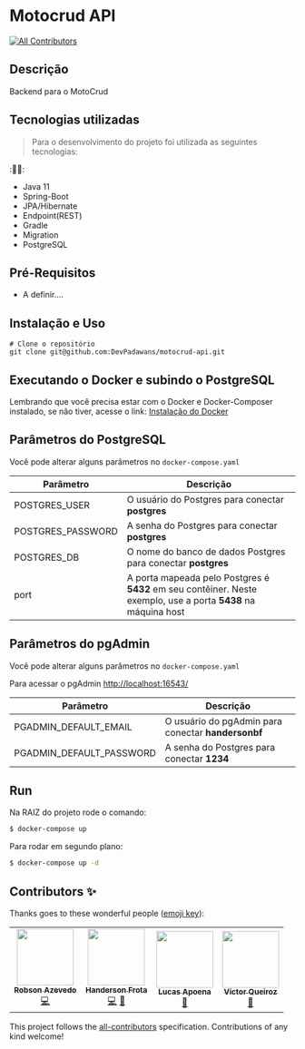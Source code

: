 # Motocrud API
<!-- ALL-CONTRIBUTORS-BADGE:START - Do not remove or modify this section -->
[![All Contributors](https://img.shields.io/badge/all_contributors-4-orange.svg?style=flat-square)](#contributors-)
<!-- ALL-CONTRIBUTORS-BADGE:END -->

## Descrição
Backend para o MotoCrud

## Tecnologias utilizadas


> Para o desenvolvimento do projeto foi utilizada as seguintes tecnologias:


::technologist:: 

 - Java 11 
 - Spring-Boot 
 - JPA/Hibernate
 - Endpoint(REST)
 - Gradle
 - Migration
 - PostgreSQL


## Pré-Requisitos
- A definir....

## Instalação e Uso

```
# Clone o repositório
git clone git@github.com:DevPadawans/motocrud-api.git

```

## Executando o Docker e subindo o PostgreSQL

Lembrando que você precisa estar com o Docker e Docker-Composer instalado, se não tiver, acesse o link: [Instalação do Docker](https://docs.docker.com/engine/install/)

## Parâmetros do PostgreSQL
Você pode alterar alguns parâmetros no  `docker-compose.yaml`

| Parâmetro | Descrição |
| ------ | ------ |
| POSTGRES_USER | O usuário do Postgres para conectar **postgres** |
| POSTGRES_PASSWORD | A senha do Postgres para conectar **postgres** |
| POSTGRES_DB | O nome do banco de dados Postgres para conectar **postgres** |
| port | A porta mapeada pelo Postgres é **5432** em seu contêiner. Neste exemplo, use a porta **5438** na máquina host |

## Parâmetros do pgAdmin
Você pode alterar alguns parâmetros no  `docker-compose.yaml`

Para acessar o pgAdmin [http://localhost:16543/](http://localhost:16543/)

| Parâmetro | Descrição |
| ------ | ------ |
| PGADMIN_DEFAULT_EMAIL | O usuário do pgAdmin para conectar **handersonbf** |
| PGADMIN_DEFAULT_PASSWORD | A senha do Postgres para conectar **1234** |

## Run

Na RAIZ do projeto rode o comando:

```sh
$ docker-compose up
```
Para rodar em segundo plano:

```sh
$ docker-compose up -d
```






## Contributors ✨

Thanks goes to these wonderful people ([emoji key](https://allcontributors.org/docs/en/emoji-key)):

<!-- ALL-CONTRIBUTORS-LIST:START - Do not remove or modify this section -->
<!-- prettier-ignore-start -->
<!-- markdownlint-disable -->
<table>
  <tr>
    <td align="center"><a href="https://github.com/robsonprod"><img src="https://avatars.githubusercontent.com/u/6569461?v=4?s=100" width="100px;" alt=""/><br /><sub><b>Robson Azevedo</b></sub></a><br /><a href="https://github.com/DevPadawans/motocrud-api/commits?author=robsonprod" title="Code">💻</a></td>
    <td align="center"><a href="http://www.handersonfrota.com.br"><img src="https://avatars.githubusercontent.com/u/150206?v=4?s=100" width="100px;" alt=""/><br /><sub><b>Handerson Frota</b></sub></a><br /><a href="https://github.com/DevPadawans/motocrud-api/commits?author=handersonbf" title="Code">💻</a> <a href="#projectManagement-handersonbf" title="Project Management">📆</a></td>
    <td align="center"><a href="https://www.lucasapoena.eti.br/"><img src="https://avatars.githubusercontent.com/u/135553?v=4?s=100" width="100px;" alt=""/><br /><sub><b>Lucas Apoena</b></sub></a><br /><a href="https://github.com/DevPadawans/motocrud-api/commits?author=lucasapoena" title="Documentation">📖</a></td>
    <td align="center"><a href="https://github.com/devictorqroz"><img src="https://avatars.githubusercontent.com/u/97463247?v=4?s=100" width="100px;" alt=""/><br /><sub><b>Victor Queiroz </b></sub></a><br /><a href="#question-devictorqroz" title="Answering Questions">💬</a></td>
  </tr>
</table>

<!-- markdownlint-restore -->
<!-- prettier-ignore-end -->

<!-- ALL-CONTRIBUTORS-LIST:END -->

This project follows the [all-contributors](https://github.com/all-contributors/all-contributors) specification. Contributions of any kind welcome!